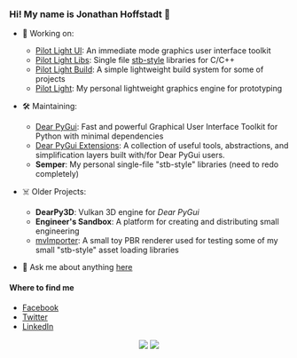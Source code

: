 ### Hi! My name is Jonathan Hoffstadt 👋

- 🔭 Working on:
  * [Pilot Light UI](https://github.com/hoffstadt/pilotlight-ui): An immediate mode graphics user interface toolkit
  * [Pilot Light Libs](https://github.com/hoffstadt/pilotlight-libs): Single file [stb-style](https://github.com/nothings/stb) libraries for C/C++
  * [Pilot Light Build](https://github.com/hoffstadt/pilotlight-build): A simple lightweight build system for some of projects
  * [Pilot Light](https://github.com/hoffstadt/pilotlight): My personal lightweight graphics engine for prototyping

- 🛠 Maintaining:
  * [Dear PyGui](https://github.com/hoffstadt/DearPyGui): Fast and powerful Graphical User Interface Toolkit for Python with minimal dependencies
  * [Dear PyGui Extensions](https://github.com/hoffstadt/DearPyGui_Ext): A collection of useful tools, abstractions, and simplification layers built with/for Dear PyGui users.
  * **Semper**: My personal single-file "stb-style" libraries (need to redo completely)


- ☠️ Older Projects:
  * **DearPy3D**: Vulkan 3D engine for _Dear PyGui_
  * **Engineer's Sandbox**: A platform for creating and distributing small engineering
  * [mvImporter](https://github.com/hoffstadt/mvImporter): A small toy PBR renderer used for testing some of my small "stb-style" asset loading libraries


- 💬 Ask me about anything [here](https://github.com/hoffstadt/hoffstadt/discussions)

#### Where to find me
- [Facebook](https://www.facebook.com/jonathan.hoffstadt)
- [Twitter](https://twitter.com/jhoffstadt)
- [LinkedIn](https://www.linkedin.com/in/jonathan-hoffstadt/)

<p align="center">
 
<img align="center" src="https://github-readme-stats.vercel.app/api?username=hoffstadt&show_icons=true&count_private=true&show_icons=true&theme=radical">

<img align="center" src="https://github-readme-stats.vercel.app/api/top-langs/?username=hoffstadt&layout=compact&card_width=250&langs_count=6&theme=radical">

</p>
